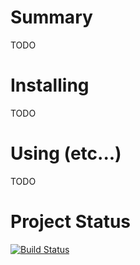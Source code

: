 # Summary

TODO

# Installing

TODO

# Using (etc...)

TODO

# Project Status

[![Build Status](https://travis-ci.org/STScI-JWST/jwst.svg?branch=master)](https://travis-ci.org/STScI-JWST/jwst)

